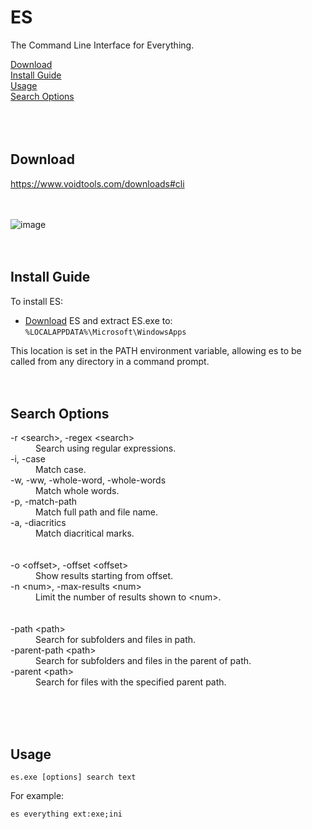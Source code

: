 # ES
The Command Line Interface for Everything.

[Download](#download)<br/>
[Install Guide](#Install-Guide)<br/>
[Usage](#Usage)<br/>
[Search Options](#Search-Options)<br/>
<br/><br/><br/>



Download
--------

https://www.voidtools.com/downloads#cli
<br/><br/><br/>



![image](https://github.com/user-attachments/assets/0fcbe74a-c24c-4065-8a14-85757d525212)
<br/><br/><br/>



Install Guide
-------------

To install ES:
*   [Download](#download) ES and extract ES.exe to:<br>
    <code>%LOCALAPPDATA%\Microsoft\WindowsApps</code>

This location is set in the PATH environment variable, allowing es to be called from any directory in a command prompt.
<br/><br/><br/>





Search Options
--------------

<dl>
<dt>-r &lt;search&gt;, -regex &lt;search&gt;</dt>
<dd>Search using regular expressions.</dd>
<dt>-i, -case</dt>
<dd>Match case.</dd>
<dt>-w, -ww, -whole-word, -whole-words</dt>
<dd>Match whole words.</dd>
<dt>-p, -match-path</dt>
<dd>Match full path and file name.</dd>
<dt>-a, -diacritics</dt>
<dd>Match diacritical marks.</dd>
<br/><br/>
<dt>-o &lt;offset&gt;, -offset &lt;offset&gt;</dt>
<dd>Show results starting from offset.</dd>
<dt>-n &lt;num&gt;, -max-results &lt;num&gt;</dt>
<dd>Limit the number of results shown to &lt;num&gt;.</dd>
<br/><br/>
<dt>-path &lt;path&gt;</dt>
<dd>Search for subfolders and files in path.</dd>
<dt>-parent-path &lt;path&gt;</dt>
<dd>Search for subfolders and files in the parent of path.</dd>
<dt>-parent &lt;path&gt;</dt></dd>
<dd>Search for files with the specified parent path.</dd>
</dl>
<br/><br/><br/>



Usage
-----

<code>es.exe [options] search text</code>

For example:

<code>es everything ext:exe;ini</code>
